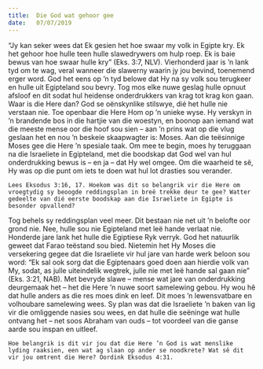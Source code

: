 ```yaml
---
title:  Die God wat gehoor gee
date:   07/07/2019
---
```


“Jy kan seker wees dat Ek gesien het hoe swaar my volk in Egipte kry. Ek het gehoor hoe hulle teen hulle slawedrywers om hulp roep. Ek is baie bewus van hoe swaar hulle kry” (Eks. 3:7, NLV). Vierhonderd jaar is ’n lank tyd om te wag, veral wanneer die slawerny waarin jy jou bevind, toenemend erger word. God het eens op ’n tyd belowe dat Hy na sy volk sou terugkeer en hulle uit Egipteland sou bevry. Tog mos elke nuwe geslag hulle opnuut afsloof en dit sodat hul heidense onderdrukkers van krag tot krag kon gaan. Waar is die Here dan? God se oënskynlike stilswye, dié het hulle nie verstaan nie.  Toe openbaar die Here Hom op ’n unieke wyse. Hy verskyn in ’n brandende bos in die hartjie van die woestyn, en boonop aan iemand wat die meeste mense oor die hoof sou sien – aan ’n prins wat op die vlug geslaan het en nou ’n beskeie skaapwagter is: Moses. Aan die teësinnige Moses gee die Here ’n spesiale taak. Om mee te begin, moes hy teruggaan na die Israeliete in Egipteland, met die boodskap dat God wel van hul onderdrukking bewus is – en ja – dat Hy wel omgee. Om die waarheid te sê, Hy was op die punt om iets te doen wat hul lot drasties sou verander. 

`Lees Eksodus 3:16, 17. Hoekom was dit so belangrik vir die Here om vroegtydig sy beoogde reddingsplan in breë trekke deur te gee? Watter gedeelte van dié eerste boodskap aan die Israeliete in Egipte is besonder opvallend?` 

Tog behels sy reddingsplan veel meer. Dit bestaan nie net uit ’n belofte oor grond nie. Nee, hulle sou nie Egipteland met leë hande verlaat nie. Honderde jare lank het hulle die Egiptiese Ryk verryk. God het natuurlik geweet dat Farao teëstand sou bied. Nietemin het Hy Moses die versekering gegee dat die Israeliete vir hul jare van harde werk beloon sou word: “Ek sal ook sorg dat die Egiptenaars goed doen aan hierdie volk van My, sodat, as julle uiteindelik wegtrek, julle nie met leë hande sal gaan nie” (Eks. 3:21, NAB). Met bevryde slawe – mense wat jare van onderdrukking deurgemaak het – het die Here ’n nuwe soort samelewing gebou. Hy wou hê dat hulle anders as die res moes dink en leef. Dit moes ’n lewensvatbare en volhoubare samelewing wees. Sy plan was dat die Israeliete ’n baken van lig vir die omliggende nasies sou wees, en dat hulle die seëninge wat hulle ontvang het – net soos Abraham van ouds – tot voordeel van die ganse aarde sou inspan en uitleef. 

`Hoe belangrik is dit vir jou dat die Here ’n God is wat menslike lyding raaksien, een wat ag slaan op ander se noodkrete? Wat sê dit vir jou omtrent die Here? Oordink Eksodus 4:31.`